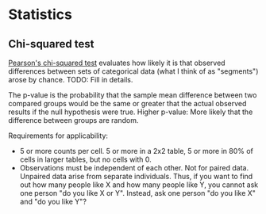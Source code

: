 Statistics
===

Chi-squared test
----

[Pearson's chi-squared test](https://en.wikipedia.org/wiki/Pearson%27s_chi-squared_test) evaluates how likely it is that observed differences between sets of categorical data (what I think of as "segments") arose by chance. TODO: Fill in details.

The p-value is the probability that the sample mean difference between two compared groups would be the same or greater that the actual observed results if the null hypothesis were true. Higher p-value: More likely that the difference between groups are random.

Requirements for applicability:

- 5 or more counts per cell. 5 or more in a 2x2 table, 5 or more in 80% of cells in larger tables, but no cells with 0.
- Observations must be independent of each other. Not for paired data. Unpaired data arise from separate individuals. Thus, if you want to find out how many people like X and how many people like Y, you cannot ask one person "do you like X or Y". Instead, ask one person "do you like X" and "do you like Y"?
